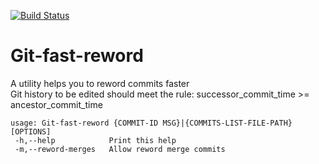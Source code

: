 [![Build Status](https://travis-ci.com/shchuko/Git-fast-reword.svg?branch=master)](https://travis-ci.com/shchuko/Git-fast-reword)

# Git-fast-reword

A utility helps you to reword commits faster  
Git history to be edited should meet the rule: successor_commit_time >= ancestor_commit_time   

```
usage: Git-fast-reword {COMMIT-ID MSG}|{COMMITS-LIST-FILE-PATH} [OPTIONS]
 -h,--help            Print this help
 -m,--reword-merges   Allow reword merge commits
```